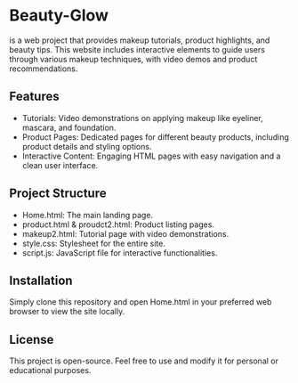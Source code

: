 # Beauty-Glow

 
 is a web project that provides makeup tutorials, product highlights, and beauty tips. This website includes interactive elements to guide users through various makeup techniques, with video demos and product recommendations.

## Features
- Tutorials: Video demonstrations on applying makeup like eyeliner, mascara, and foundation.
- Product Pages: Dedicated pages for different beauty products, including product details and styling options.
- Interactive Content: Engaging HTML pages with easy navigation and a clean user interface.

## Project Structure
- Home.html: The main landing page.
- product.html & proudct2.html: Product listing pages.
- makeup2.html: Tutorial page with video demonstrations.
- style.css: Stylesheet for the entire site.
- script.js: JavaScript file for interactive functionalities.

## Installation
Simply clone this repository and open Home.html in your preferred web browser to view the site locally.

## License
This project is open-source. Feel free to use and modify it for personal or educational purposes.
